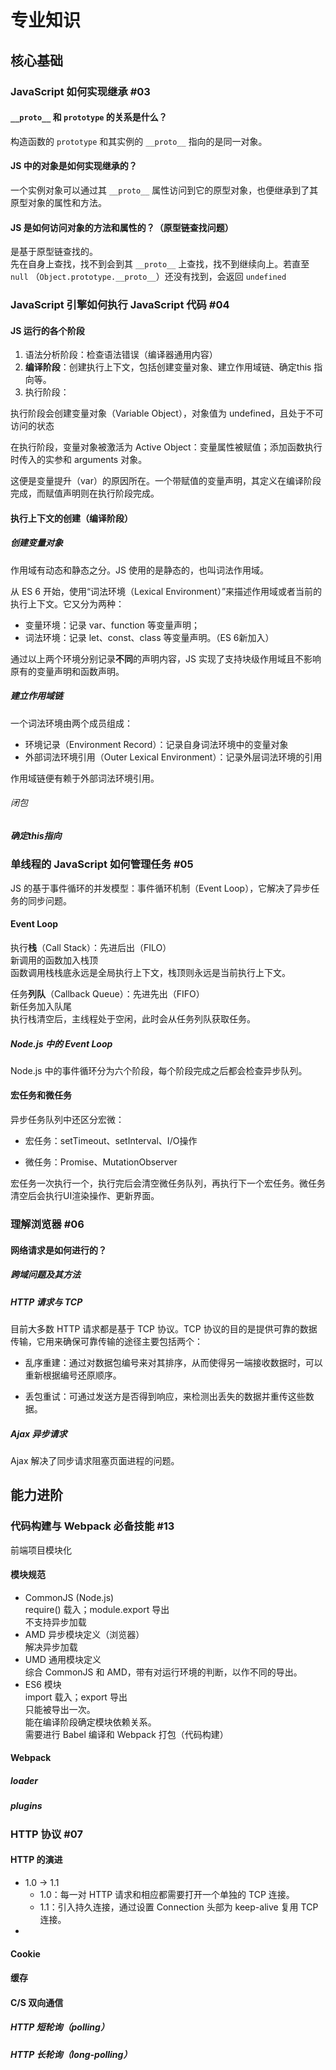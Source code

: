 # 专业知识

## 核心基础

### JavaScript 如何实现继承 #03

#### `__proto__` 和 `prototype` 的关系是什么？

构造函数的 `prototype` 和其实例的 `__proto__` 指向的是同一对象。

#### JS 中的对象是如何实现继承的？

一个实例对象可以通过其 `__proto__` 属性访问到它的原型对象，也便继承到了其原型对象的属性和方法。

#### JS 是如何访问对象的方法和属性的？（原型链查找问题）

是基于原型链查找的。  
先在自身上查找，找不到会到其 `__proto__` 上查找，找不到继续向上。若直至 `null` （`Object.prototype.__proto__`）还没有找到，会返回 `undefined`

### JavaScript 引擎如何执行 JavaScript 代码 #04

#### JS 运行的各个阶段

1. 语法分析阶段：检查语法错误（编译器通用内容）
2. **编译阶段**：创建执行上下文，包括创建变量对象、建立作用域链、确定this 指向等。
3. 执行阶段：

执行阶段会创建变量对象（Variable Object），对象值为 undefined，且处于不可访问的状态

在执行阶段，变量对象被激活为 Active Object：变量属性被赋值；添加函数执行时传入的实参和 arguments 对象。

这便是变量提升（var）的原因所在。一个带赋值的变量声明，其定义在编译阶段完成，而赋值声明则在执行阶段完成。

#### 执行上下文的创建（编译阶段）

##### 创建变量对象

作用域有动态和静态之分。JS 使用的是静态的，也叫词法作用域。

从 ES 6 开始，使用“词法环境（Lexical Environment）”来描述作用域或者当前的执行上下文。它又分为两种：

- 变量环境：记录 var、function 等变量声明；
- 词法环境：记录 let、const、class 等变量声明。（ES 6新加入）

通过以上两个环境分别记录**不同**的声明内容，JS 实现了支持块级作用域且不影响原有的变量声明和函数声明。

##### 建立作用域链

一个词法环境由两个成员组成：

- 环境记录（Environment Record）：记录自身词法环境中的变量对象
- 外部词法环境引用（Outer Lexical Environment）：记录外层词法环境的引用

作用域链便有赖于外部词法环境引用。

###### 闭包

##### 确定this指向

### 单线程的 JavaScript 如何管理任务 #05

JS 的基于事件循环的并发模型：事件循环机制（Event Loop），它解决了异步任务的同步问题。

#### Event Loop

执行**栈**（Call Stack）：先进后出（FILO）  
	新调用的函数加入栈顶  
	函数调用栈栈底永远是全局执行上下文，栈顶则永远是当前执行上下文。

任务**列队**（Callback Queue）：先进先出（FIFO）  
	新任务加入队尾  
执行栈清空后，主线程处于空闲，此时会从任务列队获取任务。

##### Node.js 中的 Event Loop

Node.js 中的事件循环分为六个阶段，每个阶段完成之后都会检查异步队列。

#### 宏任务和微任务

异步任务队列中还区分宏微：

- 宏任务：setTimeout、setInterval、I/O操作

- 微任务：Promise、MutationObserver

宏任务一次执行一个，执行完后会清空微任务队列，再执行下一个宏任务。微任务清空后会执行UI渲染操作、更新界面。

### 理解浏览器 #06

#### 网络请求是如何进行的？

##### 跨域问题及其方法

##### HTTP 请求与 TCP

目前大多数 HTTP 请求都是基于 TCP 协议。TCP 协议的目的是提供可靠的数据传输，它用来确保可靠传输的途径主要包括两个：

- 乱序重建：通过对数据包编号来对其排序，从而使得另一端接收数据时，可以重新根据编号还原顺序。

- 丢包重试：可通过发送方是否得到响应，来检测出丢失的数据并重传这些数据。

##### Ajax 异步请求

Ajax 解决了同步请求阻塞页面进程的问题。



## 能力进阶

### 代码构建与 Webpack 必备技能 #13

前端项目模块化

#### 模块规范

- CommonJS (Node.js)  
  require() 载入；module.export 导出  
  不支持异步加载
- AMD 异步模块定义（浏览器）  
  解决异步加载
- UMD 通用模块定义  
  综合 CommonJS 和 AMD，带有对运行环境的判断，以作不同的导出。
- ES6 模块  
  import 载入；export 导出  
  只能被导出一次。  
  能在编译阶段确定模块依赖关系。  
  需要进行 Babel 编译和 Webpack 打包（代码构建）

#### Webpack

##### loader

##### plugins

### HTTP 协议 #07

#### HTTP 的演进

- 1.0 → 1.1
  - 1.0：每一对 HTTP 请求和相应都需要打开一个单独的 TCP 连接。
  - 1.1：引入持久连接，通过设置 Connection 头部为 keep-alive 复用 TCP 连接。
- 

#### Cookie

#### 缓存

#### C/S 双向通信

##### HTTP 短轮询（polling）

##### HTTP 长轮询（long-polling）

